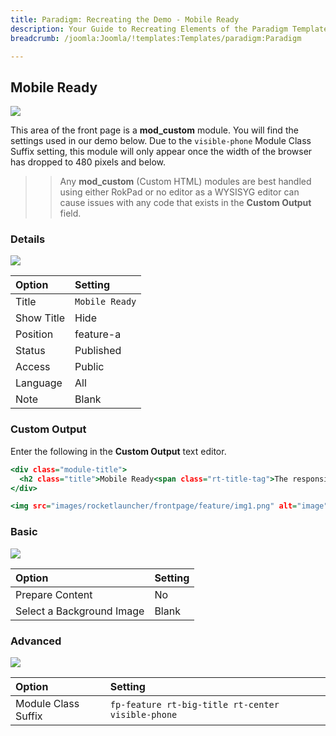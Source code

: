 ```yaml
---
title: Paradigm: Recreating the Demo - Mobile Ready
description: Your Guide to Recreating Elements of the Paradigm Template for Joomla
breadcrumb: /joomla:Joomla/!templates:Templates/paradigm:Paradigm

---
```


Mobile Ready
-----

![][demo]

This area of the front page is a **mod_custom** module. You will find the settings used in our demo below. Due to the `visible-phone` Module Class Suffix setting, this module will only appear once the width of the browser has dropped to 480 pixels and below.

>> Any **mod_custom** (Custom HTML) modules are best handled using either RokPad or no editor as a WYSISYG editor can cause issues with any code that exists in the **Custom Output** field.

### Details

![][demo2]

| Option     | Setting             |  
| :--------- | :------------------ |  
| Title      | `Mobile Ready`      |  
| Show Title | Hide                |  
| Position   | feature-a           |  
| Status     | Published           |  
| Access     | Public              |  
| Language   | All                 |  
| Note       | Blank               |  

### Custom Output

Enter the following in the **Custom Output** text editor.

~~~ .html
<div class="module-title">
  <h2 class="title">Mobile Ready<span class="rt-title-tag">The responsive layout allows the site to adapt to mobile layout.</span></h2>
</div>

<img src="images/rocketlauncher/frontpage/feature/img1.png" alt="image" />
~~~

### Basic

![][demo3]

| Option                    | Setting |  
| :------------------------ | :------ |  
| Prepare Content           | No      |  
| Select a Background Image | Blank   |

### Advanced

![][demo4]

| Option              | Setting                                           |  
| :------------------ | :------------------------------------------------ |  
| Module Class Suffix | `fp-feature rt-big-title rt-center visible-phone` |  

[demo]: assets/demo_10.jpeg
[demo2]: assets/template_1.jpeg
[demo3]: assets/template_2.jpeg
[demo4]: assets/template_3.jpeg